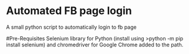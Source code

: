 # Automated FB page login
A small python script to automatically login to fb page

#Pre-Requisites
Selenium library for Python (install using  >python -m pip install selenium) and chromedriver for Google Chrome added to the path.
